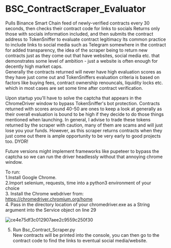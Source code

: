 # BSC_ContractScraper_Evaluator
Pulls Binance Smart Chain feed of newly-verified contracts every 30 seconds, then checks their contract code for links to socials
Returns only those with socials information included, and then submits the contract address to TokenSniffer to evaluate contract legitimacy
Its common practice to include links to social media such as Telegram somewhere in the contract for added transparency, the idea of the scraper being to return new
contracts just as they come out that have websites, social media etc. that demonstrates some level of ambition - just a website is often enough for decently high market caps.  
Generally the contracts returned will never have high evaluation scores as they have just come out and TokenSniffers evaluation criteria is based on
factors like buying fees, contract ownership renouncals, liquidity locks etc. which in most cases are set some time after contract verification.

Upon startup you'll have to solve the captcha that appears in the ChromeDriver window to bypass TokenSniffer's bot protection.
Contracts returned with scores around 40-50 are ones to keep a look at generally as their overall evaluation is bound to be high if they decide to do those things mentioned
when launching. In general, I advise to trade these tokens returned by the scraper with caution, many of them are scams and will just lose you your funds.
However, as this scraper returns contracts when they just come out there is ample opportunity to be very early to good projects too. DYOR!

Future versions might implement frameworks like pupeteer to bypass the captcha so we can run the driver headlessly without that annoying chrome window. 

To run:   
1.Install Google Chrome.   
2.Import selenium, requests, time into a python3 environment of your choice  
3. Install the Chrome webdriver from: https://chromedriver.chromium.org/home    
4. Pass in the directory location of your chromedriver.exe as a String argument into the Service object on line 29   


![ce4e75df3c012907aee2c9559c250f30](https://user-images.githubusercontent.com/62744506/149964319-ce99bc2f-46ff-4cb7-8f89-c5791a8cb489.png)   

5.  Run Bsc_Contract_Scraper.py  
New contracts will be printed into the console, you can then go to the contract code to find the links to eventual social media/website.   



